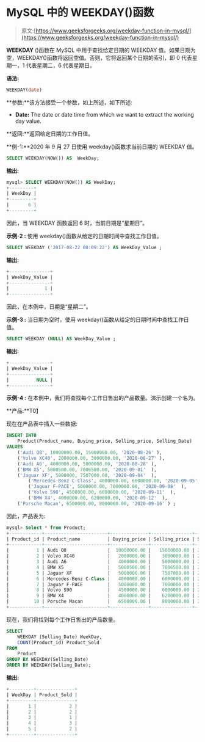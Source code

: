 # MySQL 中的 WEEKDAY()函数

> 原文:[https://www.geeksforgeeks.org/weekday-function-in-mysql/](https://www.geeksforgeeks.org/weekday-function-in-mysql/)

**WEEKDAY** ()函数在 MySQL 中用于查找给定日期的 WEEKDAY 值。如果日期为空，WEEKDAY()函数将返回空值。否则，它将返回某个日期的索引，即 0 代表星期一，1 代表星期二，6 代表星期日。

**语法:**

```sql
WEEKDAY(date)

```

**参数:**该方法接受一个参数，如上所述，如下所述:

*   **Date:** The date or date time from which we want to extract the working day value.

**返回:**返回给定日期的工作日值。

**例-1:**2020 年 9 月 27 日使用 weekday()函数求当前日期的 WEEKDAY 值。

```sql
SELECT WEEKDAY(NOW()) AS  WeekDay;

```

**输出:**

```sql
mysql> SELECT WEEKDAY(NOW()) AS WeekDay;
+---------+
| WeekDay |
+---------+
|       6 |
+---------+

```

因此，当 WEEKDAY 函数返回 6 时，当前日期是“星期日”。

**示例-2 :** 使用 weekday()函数从给定的日期时间中查找工作日值。

```sql
SELECT WEEKDAY ('2017-08-22 08:09:22') AS WeekDay_Value ;

```

**输出:**

```sql
+---------------+
| WeekDay_Value |
+---------------+
|             1 |
+---------------+

```

因此，在本例中，日期是“星期二”。

**示例-3 :** 当日期为空时，使用 weekday()函数从给定的日期时间中查找工作日值。

```sql
SELECT WEEKDAY (NULL) AS WeekDay_Value ;

```

**输出:**

```sql
+---------------+
| WeekDay_Value |
+---------------+
|          NULL |
+---------------+

```

**示例-4 :** 在本例中，我们将查找每个工作日售出的产品数量。演示创建一个名为。

**产品:**T0】

现在在产品表中插入一些数据:

```sql
INSERT INTO 
    Product(Product_name, Buying_price, Selling_price, Selling_Date)
VALUES
    ('Audi Q8', 10000000.00, 15000000.00, '2020-08-26' ),
    ('Volvo XC40', 2000000.00, 3000000.00, '2020-08-27' ),
    ('Audi A6', 4000000.00, 5000000.00, '2020-08-28' ),
    ('BMW X5', 5000500.00, 7006500.00, '2020-09-01'  ),
    ('Jaguar XF', 5000000, 7507000.00, '2020-09-04'  ),
        ('Mercedes-Benz C-Class', 4000000.00, 6000000.00, '2020-09-05'  ),
        ('Jaguar F-PACE', 5000000.00, 7000000.00, '2020-09-08'  ),
        ('Volvo S90', 4500000.00, 6000000.00, '2020-09-11'  ),
        ('BMW X4', 4000000.00, 6200000.00, '2020-09-12'  ),
    ('Porsche Macan', 6500000.00, 8000000.00, '2020-09-16' ) ;

```

因此，产品表为:

```sql
mysql> Select * from Product;
+------------+-----------------------+--------------+---------------+--------------+
| Product_id | Product_name          | Buying_price | Selling_price | Selling_Date |
+------------+-----------------------+--------------+---------------+--------------+
|          1 | Audi Q8               |  10000000.00 |   15000000.00 | 2020-08-26   |
|          2 | Volvo XC40            |   2000000.00 |    3000000.00 | 2020-08-27   |
|          3 | Audi A6               |   4000000.00 |    5000000.00 | 2020-08-28   |
|          4 | BMW X5                |   5000500.00 |    7006500.00 | 2020-09-01   |
|          5 | Jaguar XF             |   5000000.00 |    7507000.00 | 2020-09-04   |
|          6 | Mercedes-Benz C-Class |   4000000.00 |    6000000.00 | 2020-09-05   |
|          7 | Jaguar F-PACE         |   5000000.00 |    7000000.00 | 2020-09-08   |
|          8 | Volvo S90             |   4500000.00 |    6000000.00 | 2020-09-11   |
|          9 | BMW X4                |   4000000.00 |    6200000.00 | 2020-09-12   |
|         10 | Porsche Macan         |   6500000.00 |    8000000.00 | 2020-09-16   |
+------------+-----------------------+--------------+---------------+--------------+

```

现在，我们将找到每个工作日售出的产品数量。

```sql
SELECT 
    WEEKDAY (Selling_Date) WeekDay, 
    COUNT(Product_id) Product_Sold
FROM 
    Product
GROUP BY WEEKDAY(Selling_Date)
ORDER BY WEEKDAY(Selling_Date);

```

**输出:**

```sql
+---------+--------------+
| WeekDay | Product_Sold |
+---------+--------------+
|       1 |            2 |
|       2 |            2 |
|       3 |            1 |
|       4 |            3 |
|       5 |            2 |
+---------+--------------+

```